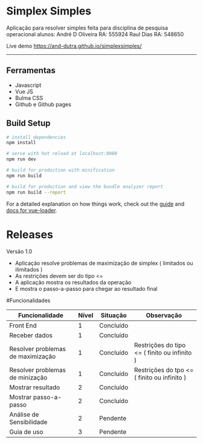 Simplex Simples
===================

Aplicação para resolver simples feita para disciplina de pesquisa operacional alunos:
André D Oliveira RA: 555924
Raul Dias RA: 548650

Live demo https://and-dutra.github.io/simplexsimples/

----------


Ferramentas
-------------

 - Javascript
 - Vue JS
 - Bulma CSS
 - Github e Github pages
## Build Setup

``` bash
# install dependencies
npm install

# serve with hot reload at localhost:8080
npm run dev

# build for production with minification
npm run build

# build for production and view the bundle analyzer report
npm run build --report
```

For a detailed explanation on how things work, check out the [guide](http://vuejs-templates.github.io/webpack/) and [docs for vue-loader](http://vuejs.github.io/vue-loader).

# Releases
Versão 1.0

 - Aplicação resolve problemas de maximização de simplex ( limitados ou ilimitados )
 - As restrições devem ser do tipo <=
 - A aplicação mostra os resultados da operação
 - E mostra o passo-a-passo para chegar ao resultado final

#Funcionalidades

Funcionalidade   | Nível | Situação | Observação
---------------  | -------| --------| --------
Front End        |   1    | Concluído|
Receber dados    | 1 | Concluído |
Resolver problemas de maximização     | 1 |Concluído| Restrições do tipo <= ( finito ou infinito ) 
Resolver problemas de minização     | 1 |Concluído| Restrições do tpo <= ( finito ou infinito ) 
Mostrar resultado |2 | Concluído | 
Mostrar passo-a-passo | 2 | Concluído |
Análise de Sensibilidade | 2 | Pendente |
Guia de uso | 3 | Pendente 






